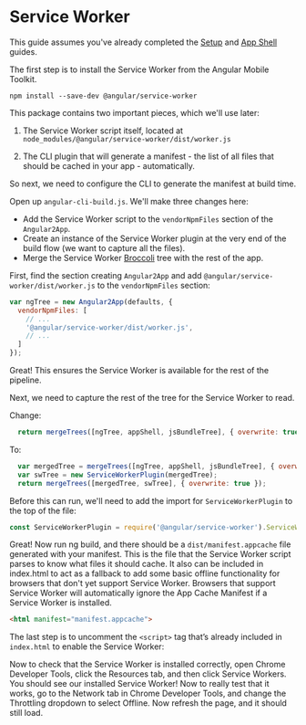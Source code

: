 # Service Worker

This guide assumes you've already completed the [Setup](./cli-setup.md)
and [App Shell](./app-shell.md) guides.

The first step is to install the Service Worker from the Angular Mobile Toolkit.

```
npm install --save-dev @angular/service-worker
```

This package contains two important pieces, which we'll use later:

 1. The Service Worker script itself, located at `node_modules/@angular/service-worker/dist/worker.js`

 2. The CLI plugin that will generate a manifest - the list of all files that should be cached in your app - automatically.

So next, we need to configure the CLI to generate the manifest at build time.

Open up `angular-cli-build.js`. We'll make three changes here:

 * Add the Service Worker script to the `vendorNpmFiles` section of the `Angular2App`.
 * Create an instance of the Service Worker plugin at the very end of the build flow (we want to capture all the files).
 * Merge the Service Worker [Broccoli](http://broccolijs.com/) tree with the rest of the app.

First, find the section creating `Angular2App` and add `@angular/service-worker/dist/worker.js` to the `vendorNpmFiles` section:

```js
var ngTree = new Angular2App(defaults, {
  vendorNpmFiles: [
    // ...
    '@angular/service-worker/dist/worker.js',
    // ...
  ]
});
```

Great! This ensures the Service Worker is available for the rest of the pipeline.

Next, we need to capture the rest of the tree for the Service Worker to read.

Change:

```js
  return mergeTrees([ngTree, appShell, jsBundleTree], { overwrite: true })
```

To:

```js
  var mergedTree = mergeTrees([ngTree, appShell, jsBundleTree], { overwrite: true });
  var swTree = new ServiceWorkerPlugin(mergedTree);
  return mergeTrees([mergedTree, swTree], { overwrite: true });
```

Before this can run, we'll need to add the import for `ServiceWorkerPlugin` to the top of the file:

```js
const ServiceWorkerPlugin = require('@angular/service-worker').ServiceWorkerPlugin;
```

Great! Now run ng build, and there should be a `dist/manifest.appcache` file generated with your manifest. This is the file that the Service Worker script parses to know what files it should cache. It also can be included in index.html to act as a fallback to add some basic offline functionality for browsers that don't yet support Service Worker. Browsers that support Service Worker will automatically ignore the App Cache Manifest if a Service Worker is installed.

```html
<html manifest="manifest.appcache">
```

The last step is to uncomment the `<script>` tag that’s already included in `index.html` to enable the Service Worker:

<script type="text/javascript">
    if ('serviceWorker' in navigator) {
      navigator.serviceWorker.register('/worker.js').catch(function(err) {
        console.log('Error installing service worker: ', err);
      });
    }
</script>

Now to check that the Service Worker is installed correctly, open Chrome Developer Tools, click the Resources tab, and then click Service Workers. You should see our installed Service Worker! Now to really test that it works, go to the Network tab in Chrome Developer Tools, and change the Throttling dropdown to select Offline. Now refresh the page, and it should still load.
